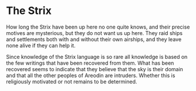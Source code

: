 # The Strix

How long the Strix have been up here no one quite knows, and their precise motives are mysterious, but they do not want us up here. They raid ships and settlements both with and without their own airships, and they leave none alive if they can help it.

Since knowledge of the Strix language is so rare all knowledge is based on the few writings that have been recovered from them. What has been recovered seems to indicate that they believe that the sky is their domain and that all the other peoples of Areodin are intruders. Whether this is religiously motivated or not remains to be determined.
